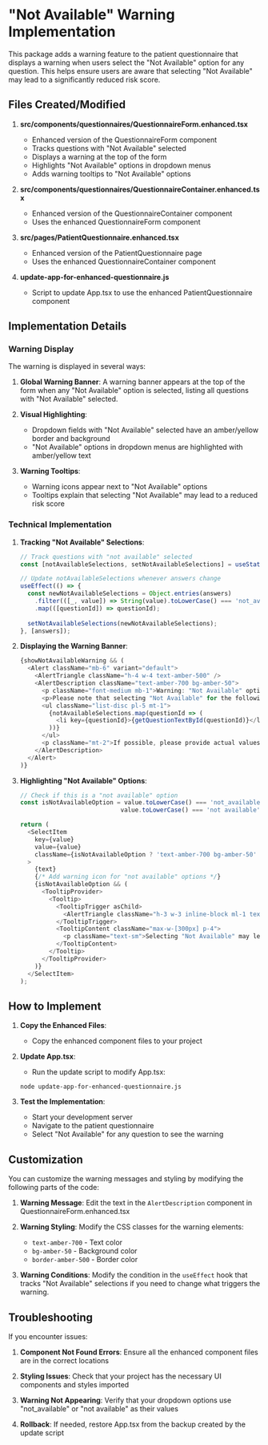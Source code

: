 # "Not Available" Warning Implementation

This package adds a warning feature to the patient questionnaire that displays a warning when users select the "Not Available" option for any question. This helps ensure users are aware that selecting "Not Available" may lead to a significantly reduced risk score.

## Files Created/Modified

1. **src/components/questionnaires/QuestionnaireForm.enhanced.tsx**
   - Enhanced version of the QuestionnaireForm component
   - Tracks questions with "Not Available" selected
   - Displays a warning at the top of the form
   - Highlights "Not Available" options in dropdown menus
   - Adds warning tooltips to "Not Available" options

2. **src/components/questionnaires/QuestionnaireContainer.enhanced.tsx**
   - Enhanced version of the QuestionnaireContainer component
   - Uses the enhanced QuestionnaireForm component

3. **src/pages/PatientQuestionnaire.enhanced.tsx**
   - Enhanced version of the PatientQuestionnaire page
   - Uses the enhanced QuestionnaireContainer component

4. **update-app-for-enhanced-questionnaire.js**
   - Script to update App.tsx to use the enhanced PatientQuestionnaire component

## Implementation Details

### Warning Display

The warning is displayed in several ways:

1. **Global Warning Banner**: A warning banner appears at the top of the form when any "Not Available" option is selected, listing all questions with "Not Available" selected.

2. **Visual Highlighting**: 
   - Dropdown fields with "Not Available" selected have an amber/yellow border and background
   - "Not Available" options in dropdown menus are highlighted with amber/yellow text

3. **Warning Tooltips**: 
   - Warning icons appear next to "Not Available" options
   - Tooltips explain that selecting "Not Available" may lead to a reduced risk score

### Technical Implementation

1. **Tracking "Not Available" Selections**:
   ```typescript
   // Track questions with "not available" selected
   const [notAvailableSelections, setNotAvailableSelections] = useState<string[]>([]);
   
   // Update notAvailableSelections whenever answers change
   useEffect(() => {
     const newNotAvailableSelections = Object.entries(answers)
       .filter(([_, value]) => String(value).toLowerCase() === 'not_available' || String(value).toLowerCase() === 'not available')
       .map(([questionId]) => questionId);
     
     setNotAvailableSelections(newNotAvailableSelections);
   }, [answers]);
   ```

2. **Displaying the Warning Banner**:
   ```typescript
   {showNotAvailableWarning && (
     <Alert className="mb-6" variant="default">
       <AlertTriangle className="h-4 w-4 text-amber-500" />
       <AlertDescription className="text-amber-700 bg-amber-50">
         <p className="font-medium mb-1">Warning: "Not Available" options selected</p>
         <p>Please note that selecting "Not Available" for the following questions may lead to a significantly reduced risk score:</p>
         <ul className="list-disc pl-5 mt-1">
           {notAvailableSelections.map(questionId => (
             <li key={questionId}>{getQuestionTextById(questionId)}</li>
           ))}
         </ul>
         <p className="mt-2">If possible, please provide actual values for more accurate results.</p>
       </AlertDescription>
     </Alert>
   )}
   ```

3. **Highlighting "Not Available" Options**:
   ```typescript
   // Check if this is a "not available" option
   const isNotAvailableOption = value.toLowerCase() === 'not_available' || 
                               value.toLowerCase() === 'not available';

   return (
     <SelectItem
       key={value}
       value={value}
       className={isNotAvailableOption ? 'text-amber-700 bg-amber-50' : ''}
     >
       {text}
       {/* Add warning icon for "not available" options */}
       {isNotAvailableOption && (
         <TooltipProvider>
           <Tooltip>
             <TooltipTrigger asChild>
               <AlertTriangle className="h-3 w-3 inline-block ml-1 text-amber-500" />
             </TooltipTrigger>
             <TooltipContent className="max-w-[300px] p-4">
               <p className="text-sm">Selecting "Not Available" may lead to a significantly reduced risk score.</p>
             </TooltipContent>
           </Tooltip>
         </TooltipProvider>
       )}
     </SelectItem>
   );
   ```

## How to Implement

1. **Copy the Enhanced Files**:
   - Copy the enhanced component files to your project

2. **Update App.tsx**:
   - Run the update script to modify App.tsx:
   ```
   node update-app-for-enhanced-questionnaire.js
   ```

3. **Test the Implementation**:
   - Start your development server
   - Navigate to the patient questionnaire
   - Select "Not Available" for any question to see the warning

## Customization

You can customize the warning messages and styling by modifying the following parts of the code:

1. **Warning Message**: Edit the text in the `AlertDescription` component in QuestionnaireForm.enhanced.tsx

2. **Warning Styling**: Modify the CSS classes for the warning elements:
   - `text-amber-700` - Text color
   - `bg-amber-50` - Background color
   - `border-amber-500` - Border color

3. **Warning Conditions**: Modify the condition in the `useEffect` hook that tracks "Not Available" selections if you need to change what triggers the warning.

## Troubleshooting

If you encounter issues:

1. **Component Not Found Errors**: Ensure all the enhanced component files are in the correct locations

2. **Styling Issues**: Check that your project has the necessary UI components and styles imported

3. **Warning Not Appearing**: Verify that your dropdown options use "not_available" or "not available" as their values

4. **Rollback**: If needed, restore App.tsx from the backup created by the update script